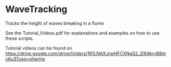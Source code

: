 # WaveTracking
Tracks the height of waves breaking in a flume

See the Tutorial_Videos.pdf for explanations and examples on how to use these scripts.

Tutorial videos can be found on https://drive.google.com/drive/folders/1R1LNAXJrwHFCXNgS2_lZ84krvB8mcAu3?usp=sharing
